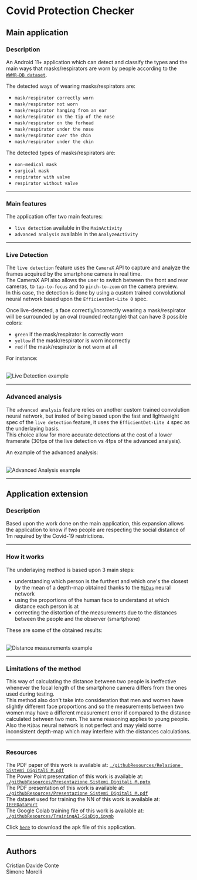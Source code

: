# Covid Protection Checker
## Main application
### Description
An Android 11+ application which can detect and classify the types and the main ways that masks/respirators are worn by people according to the [`WWMR-DB dataset`](https://ieee-dataport.org/open-access/ways-wear-mask-or-respirator-wwmr-db).

The detected ways of wearing masks/respirators are:
- `mask/respirator correctly worn`
- `mask/respirator not worn`
- `mask/respirator hanging from an ear`
- `mask/respirator on the tip of the nose`
- `mask/respirator on the forhead`
- `mask/respirator under the nose`
- `mask/respirator over the chin`
- `mask/respirator under the chin`

The detected types of masks/respirators are:
- `non-medical mask`
- `surgical mask`
- `respirator with valve`
- `respirator without valve`

---

### Main features
The application offer two main features: 
- `live detection` available in the `MainActivity`
- `advanced analysis` available in the `AnalyzeActivity`

---

### Live Detection
The `live detection` feature uses the `CameraX` API to capture and analyze the frames acquired by the smartphone camera in real time. <br/>
The CameraX API also allows the user to switch between the front and rear cameras, to `tap-to-focus` and to `pinch-to-zoom` on the camera preview. <br/>
In this case, the detection is done by using a custom trained convolutional neural network based upon the `EfficientDet-Lite 0` spec.  

Once live-detected, a face correctly/incorrectly wearing a mask/respirator will be surrounded by an oval (rounded rectangle) that can have 3 possible colors:
- `green` if the mask/respirator is correctly worn
- `yellow` if the mask/respirator is worn incorrectly
- `red` if the mask/respirator is not worn at all

For instance: <br/><br/>

![Live Detection example](./githubResources/pictures/LiveDetection.png)

---

### Advanced analysis
The `advanced analysis` feature relies on another custom trained convolution neural network, but insted of being based upon the fast and lightweight spec of the `live detection` feature, it uses the `EfficientDet-Lite 4` spec as the underlaying basis. <br/>
This choice allow for more accurate detections at the cost of a lower framerate (30fps of the live detection vs 4fps of the advanced analysis).

An example of the advanced analysis: <br/><br/>


![Advanced Analysis example](./githubResources/pictures/Analyze.png)

--- 

## Application extension
### Description
Based upon the work done on the main application, this expansion allows the application to know if two people are respecting the social distance of 1m required by the Covid-19 restrictions.

---

### How it works
The underlaying method is based upon 3 main steps:
- understanding which person is the furthest and which one's the closest by the mean of a depth-map obtained thanks to the [`MiDas`](https://github.com/isl-org/MiDaS) neural network
- using the proportions of the human face to understand at which distance each person is at
- correcting the distortion of the measurements due to the distances between the people and the observer (smartphone)

These are some of the obtained results: <br/><br/>

![Distance measurements example](./githubResources/pictures/Extension.png)

---

### Limitations of the method
This way of calculating the distance between two people is ineffective whenever the focal length of the smartphone camera differs from the ones used during testing. <br/>
This method also don't take into consideration that men and women have slightly different face proportions and so the measurements between two women may have a different measurement error if compared to the distance calculated between two men. The same reasoning applies to young people. <br/>
Also the `MiDas` neural network is not perfect and may yield some inconsistent depth-map which may interfere with the distances calculations. 

---

### Resources
The PDF paper of this work is available at: [`./githubResources/Relazione Sistemi Digitali M.pdf`](https://github.com/CristianDavideConte/SistemiDigitali/blob/main/githubResources/Relazione%20Sistemi%20Digitali%20M.pdf) <br/>
The Power Point presentation of this work is available at: [`./githubResources/Presentazione Sistemi Digitali M.pptx`](https://github.com/CristianDavideConte/SistemiDigitali/blob/main/githubResources/Presentazione%20Sistemi%20Digitali%20M.pptx) <br/>
The PDF presentation of this work is available at: [`./githubResources/Presentazione Sistemi Digitali M.pdf`](https://github.com/CristianDavideConte/SistemiDigitali/blob/main/githubResources/Presentazione%20Sistemi%20Digitali%20M.pdf) <br/>
The dataset used for training the NN of this work is available at: [`IEEEDataPort`](https://ieee-dataport.org/open-access/ways-wear-mask-or-respirator-wwmr-db) <br/>
The Google Colab training file of this work is available at: [`./githubResources/TrainingAI-SisDig.ipynb`](https://github.com/CristianDavideConte/SistemiDigitali/blob/main/githubResources/TrainingAI-SisDig.ipynb) <br/>

Click [`here`](https://github.com/CristianDavideConte/SistemiDigitali/releases/download/1.0.0/Covid.Protection.Checker.apk) to download the apk file of this application. 

---

## Authors
Cristian Davide Conte <br/>
Simone Morelli
